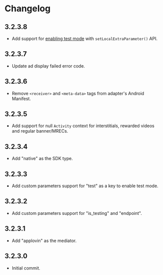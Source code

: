 # Changelog

## 3.2.3.8
* Add support for [enabling test mode](https://docs.google.com/document/d/12EXo3f0qbUnDqrjBPORZwaxhpGfWn6tkQjX93AvNkNI/edit?usp=sharing) with `setLocalExtraParameter()` API.

## 3.2.3.7
* Update ad display failed error code.

## 3.2.3.6
* Remove `<receiver>` and `<meta-data>` tags from adapter's Android Manifest.

## 3.2.3.5
* Add support for null `Activity` context for interstitials, rewarded videos and regular banner/MRECs.

## 3.2.3.4
* Add "native" as the SDK type.

## 3.2.3.3
* Add custom parameters support for "test" as a key to enable test mode.

## 3.2.3.2
* Add custom parameters support for "is_testing" and "endpoint".

## 3.2.3.1
* Add "applovin" as the mediator.

## 3.2.3.0
* Initial commit.

